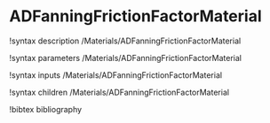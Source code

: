 # ADFanningFrictionFactorMaterial

!syntax description /Materials/ADFanningFrictionFactorMaterial

!syntax parameters /Materials/ADFanningFrictionFactorMaterial

!syntax inputs /Materials/ADFanningFrictionFactorMaterial

!syntax children /Materials/ADFanningFrictionFactorMaterial

!bibtex bibliography
